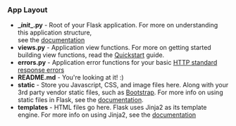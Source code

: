 ### App Layout
- **\__init__.py** - Root of your Flask application. For more on understanding this application structure,   
see the [documentation](http://flask.pocoo.org/docs/0.10/patterns/packages/)
- **views.py** - Application view functions. For more on getting started building view functions,
 read the [Quickstart](http://flask.pocoo.org/docs/0.10/quickstart/) guide.
- **errors.py** - Application error functions for your basic [HTTP standard response errors](http://en.wikipedia.org/wiki/List_of_HTTP_status_codes#4xx_Client_Error)
- **README.md** - You're looking at it! :) 
- **static** - Store you Javascript, CSS, and image files here. 
Along with your 3rd party vendor static files, such as [Bootstrap](http://getbootstrap.com/).
For more info on using static files in Flask, see the [documentation](http://flask.pocoo.org/docs/0.10/quickstart/#static-files).
- **templates** - HTML files go here. Flask uses Jinja2 as its template engine.
 For more info on using Jinja2, see the [documentation](http://jinja.pocoo.org/docs/dev/templates/)
